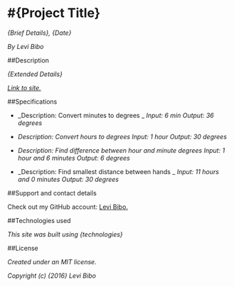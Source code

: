 #{Project Title}
===========================

_{Brief Details}, {Date}_

_By Levi Bibo_

##Description

_{Extended Details}_

_[Link to site.](https://levibibo.github.io/{site-name})_

##Specifications

* _Description: Convert minutes to degrees _
  _Input: 6 min_
  _Output: 36 degrees_

* _Description: Convert hours to degrees_
  _Input: 1 hour_
  _Output: 30 degrees_

* _Description: Find difference between hour and minute degrees_
  _Input: 1 hour and 6 minutes_
  _Output: 6 degrees_

* _Description: Find smallest distance between hands _
  _Input: 11 hours and 0 minutes_
  _Output: 30 degrees_

##Support and contact details

Check out my GitHub account: [Levi Bibo.](https://www.github.com/levibibo)

##Technologies used

_This site was built using {technologies}_

##License

_Created under an MIT license._

_Copyright (c) {2016} Levi Bibo_
